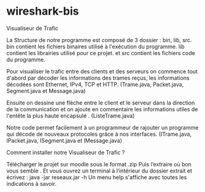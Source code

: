 # wireshark-bis

Visualiseur de Trafic

La Structure de notre programme est composé de 3 dossier :
bin, lib, src. 
bin contient les fichiers binaires utilisé à l'exécution du programme.
lib contient les librairies utilisé pour ce projet.
et src contient les fichiers code du programme.

Pour visualiser le trafic entre des clients et des serveurs on commence tout d'abord par
décoder les informations des trames reçus, les informations décodées sont Ethernet,
IPv4, TCP et HTTP. (Trame.java, Packet.java, Segment.java et Message.java)

Ensuite on dessine une flèche entre le client et le serveur dans la direction de la 
communication et on ajoute en commentaire les informations utiles de l'entête la plus
haute encapsulé . (ListeTrame.java)

Notre code permet facilement à un programmeur de rajouter un programme qui décode de
nouveaux protocoles grâce à nos interfaces. (ITrame.java, IPacket.java, ISegment.java et
IMessage.java) 

Comment installer notre Visualiseur de Trafic ?

Télécharger le projet sur moodle sous le format .zip
Puis l’extraire où bon vous semble .
Et vous ouvrez un terminal à l’intérieur du dossier extrait et écrivez : 
java -jar reseaux.jar -h
Un menu help s'affiche avec toutes les indications à savoir.